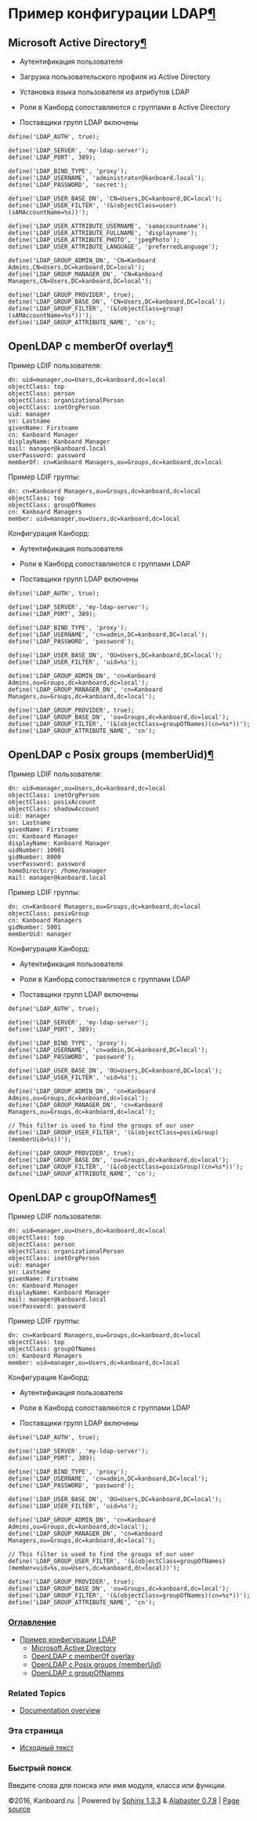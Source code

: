 Пример конфигурации LDAP[¶](#ldap-configuration-examples "Ссылка на этот заголовок")
====================================================================================

Microsoft Active Directory[¶](#microsoft-active-directory "Ссылка на этот заголовок")
-------------------------------------------------------------------------------------

-   Аутентификация пользователя

-   Загрузка пользовательского профиля из Active Directory

-   Установка языка пользователя из атрибутов LDAP

-   Роли в Канборд сопоставляются с группами в Active Directory

-   Поставщики групп LDAP включены

<!-- -->

    define('LDAP_AUTH', true);

    define('LDAP_SERVER', 'my-ldap-server');
    define('LDAP_PORT', 389);

    define('LDAP_BIND_TYPE', 'proxy');
    define('LDAP_USERNAME', 'administrator@kanboard.local');
    define('LDAP_PASSWORD', 'secret');

    define('LDAP_USER_BASE_DN', 'CN=Users,DC=kanboard,DC=local');
    define('LDAP_USER_FILTER', '(&(objectClass=user)(sAMAccountName=%s))');

    define('LDAP_USER_ATTRIBUTE_USERNAME', 'samaccountname');
    define('LDAP_USER_ATTRIBUTE_FULLNAME', 'displayname');
    define('LDAP_USER_ATTRIBUTE_PHOTO', 'jpegPhoto');
    define('LDAP_USER_ATTRIBUTE_LANGUAGE', 'preferredLanguage');

    define('LDAP_GROUP_ADMIN_DN', 'CN=Kanboard Admins,CN=Users,DC=kanboard,DC=local');
    define('LDAP_GROUP_MANAGER_DN', 'CN=Kanboard Managers,CN=Users,DC=kanboard,DC=local');

    define('LDAP_GROUP_PROVIDER', true);
    define('LDAP_GROUP_BASE_DN', 'CN=Users,DC=kanboard,DC=local');
    define('LDAP_GROUP_FILTER', '(&(objectClass=group)(sAMAccountName=%s*))');
    define('LDAP_GROUP_ATTRIBUTE_NAME', 'cn');

OpenLDAP с memberOf overlay[¶](#openldap-with-memberof-overlay "Ссылка на этот заголовок")
------------------------------------------------------------------------------------------

Пример LDIF пользователя:

    dn: uid=manager,ou=Users,dc=kanboard,dc=local
    objectClass: top
    objectClass: person
    objectClass: organizationalPerson
    objectClass: inetOrgPerson
    uid: manager
    sn: Lastname
    givenName: Firstname
    cn: Kanboard Manager
    displayName: Kanboard Manager
    mail: manager@kanboard.local
    userPassword: password
    memberOf: cn=Kanboard Managers,ou=Groups,dc=kanboard,dc=local

Пример LDIF группы:

    dn: cn=Kanboard Managers,ou=Groups,dc=kanboard,dc=local
    objectClass: top
    objectClass: groupOfNames
    cn: Kanboard Managers
    member: uid=manager,ou=Users,dc=kanboard,dc=local

Конфигурация Канборд:

-   Аутентификация пользователя

-   Роли в Канборд сопоставляются с группами LDAP

-   Поставщики групп LDAP включены

<!-- -->

    define('LDAP_AUTH', true);

    define('LDAP_SERVER', 'my-ldap-server');
    define('LDAP_PORT', 389);

    define('LDAP_BIND_TYPE', 'proxy');
    define('LDAP_USERNAME', 'cn=admin,DC=kanboard,DC=local');
    define('LDAP_PASSWORD', 'password');

    define('LDAP_USER_BASE_DN', 'OU=Users,DC=kanboard,DC=local');
    define('LDAP_USER_FILTER', 'uid=%s');

    define('LDAP_GROUP_ADMIN_DN', 'cn=Kanboard Admins,ou=Groups,dc=kanboard,dc=local');
    define('LDAP_GROUP_MANAGER_DN', 'cn=Kanboard Managers,ou=Groups,dc=kanboard,dc=local');

    define('LDAP_GROUP_PROVIDER', true);
    define('LDAP_GROUP_BASE_DN', 'ou=Groups,dc=kanboard,dc=local');
    define('LDAP_GROUP_FILTER', '(&(objectClass=groupOfNames)(cn=%s*))');
    define('LDAP_GROUP_ATTRIBUTE_NAME', 'cn');

OpenLDAP с Posix groups (memberUid)[¶](#openldap-with-posix-groups-memberuid "Ссылка на этот заголовок")
--------------------------------------------------------------------------------------------------------

Пример LDIF пользователя:

    dn: uid=manager,ou=Users,dc=kanboard,dc=local
    objectClass: inetOrgPerson
    objectClass: posixAccount
    objectClass: shadowAccount
    uid: manager
    sn: Lastname
    givenName: Firstname
    cn: Kanboard Manager
    displayName: Kanboard Manager
    uidNumber: 10001
    gidNumber: 8000
    userPassword: password
    homeDirectory: /home/manager
    mail: manager@kanboard.local

Пример LDIF группы:

    dn: cn=Kanboard Managers,ou=Groups,dc=kanboard,dc=local
    objectClass: posixGroup
    cn: Kanboard Managers
    gidNumber: 5001
    memberUid: manager

Конфигурация Канборд:

-   Аутентификация пользователя

-   Роли в Канборд сопоставляются с группами LDAP

-   Поставщики групп LDAP включены

<!-- -->

    define('LDAP_AUTH', true);

    define('LDAP_SERVER', 'my-ldap-server');
    define('LDAP_PORT', 389);

    define('LDAP_BIND_TYPE', 'proxy');
    define('LDAP_USERNAME', 'cn=admin,DC=kanboard,DC=local');
    define('LDAP_PASSWORD', 'password');

    define('LDAP_USER_BASE_DN', 'OU=Users,DC=kanboard,DC=local');
    define('LDAP_USER_FILTER', 'uid=%s');

    define('LDAP_GROUP_ADMIN_DN', 'cn=Kanboard Admins,ou=Groups,dc=kanboard,dc=local');
    define('LDAP_GROUP_MANAGER_DN', 'cn=Kanboard Managers,ou=Groups,dc=kanboard,dc=local');

    // This filter is used to find the groups of our user
    define('LDAP_GROUP_USER_FILTER', '(&(objectClass=posixGroup)(memberUid=%s))');

    define('LDAP_GROUP_PROVIDER', true);
    define('LDAP_GROUP_BASE_DN', 'ou=Groups,dc=kanboard,dc=local');
    define('LDAP_GROUP_FILTER', '(&(objectClass=posixGroup)(cn=%s*))');
    define('LDAP_GROUP_ATTRIBUTE_NAME', 'cn');

OpenLDAP с groupOfNames[¶](#openldap-with-groupofnames "Ссылка на этот заголовок")
----------------------------------------------------------------------------------

Пример LDIF пользователя:

    dn: uid=manager,ou=Users,dc=kanboard,dc=local
    objectClass: top
    objectClass: person
    objectClass: organizationalPerson
    objectClass: inetOrgPerson
    uid: manager
    sn: Lastname
    givenName: Firstname
    cn: Kanboard Manager
    displayName: Kanboard Manager
    mail: manager@kanboard.local
    userPassword: password

Пример LDIF группы:

    dn: cn=Kanboard Managers,ou=Groups,dc=kanboard,dc=local
    objectClass: top
    objectClass: groupOfNames
    cn: Kanboard Managers
    member: uid=manager,ou=Users,dc=kanboard,dc=local

Конфигурация Канборд:

-   Аутентификация пользователя

-   Роли в Канборд сопоставляются с группами LDAP

-   Поставщики групп LDAP включены

<!-- -->

    define('LDAP_AUTH', true);

    define('LDAP_SERVER', 'my-ldap-server');
    define('LDAP_PORT', 389);

    define('LDAP_BIND_TYPE', 'proxy');
    define('LDAP_USERNAME', 'cn=admin,DC=kanboard,DC=local');
    define('LDAP_PASSWORD', 'password');

    define('LDAP_USER_BASE_DN', 'OU=Users,DC=kanboard,DC=local');
    define('LDAP_USER_FILTER', 'uid=%s');

    define('LDAP_GROUP_ADMIN_DN', 'cn=Kanboard Admins,ou=Groups,dc=kanboard,dc=local');
    define('LDAP_GROUP_MANAGER_DN', 'cn=Kanboard Managers,ou=Groups,dc=kanboard,dc=local');

    // This filter is used to find the groups of our user
    define('LDAP_GROUP_USER_FILTER', '(&(objectClass=groupOfNames)(member=uid=%s,ou=Users,dc=kanboard,dc=local))');

    define('LDAP_GROUP_PROVIDER', true);
    define('LDAP_GROUP_BASE_DN', 'ou=Groups,dc=kanboard,dc=local');
    define('LDAP_GROUP_FILTER', '(&(objectClass=groupOfNames)(cn=%s*))');
    define('LDAP_GROUP_ATTRIBUTE_NAME', 'cn');

### [Оглавление](index.html)

-   [Пример конфигурации LDAP](#)
    -   [Microsoft Active Directory](#microsoft-active-directory)
    -   [OpenLDAP с memberOf overlay](#openldap-with-memberof-overlay)
    -   [OpenLDAP с Posix groups
        (memberUid)](#openldap-with-posix-groups-memberuid)
    -   [OpenLDAP с groupOfNames](#openldap-with-groupofnames)

### Related Topics

-   [Documentation overview](index.html)

### Эта страница

-   [Исходный текст](_sources/ldap-configuration-examples.txt)

### Быстрый поиск

Введите слова для поиска или имя модуля, класса или функции.

©2016, Kanboard.ru. | Powered by [Sphinx 1.3.3](http://sphinx-doc.org/)
& [Alabaster 0.7.8](https://github.com/bitprophet/alabaster) | [Page
source](_sources/ldap-configuration-examples.txt)
